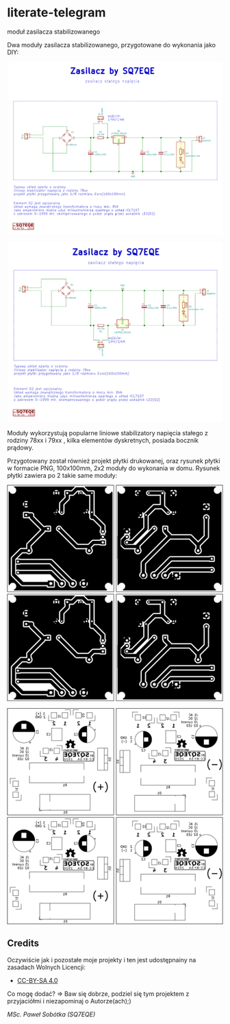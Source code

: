 # literate-telegram
moduł zasilacza stabilizowanego

Dwa moduły zasilacza stabilizowanego, przygotowane do wykonania jako DIY:

![schemat 1](https://github.com/majsterklepka/literate-telegram/raw/master/assets/img/zasilacz_a.png "Schemat positive")

![schemat 2](https://github.com/majsterklepka/literate-telegram/raw/master/assets/img/zasilacz_b.png "Schemat negative")

Moduły wykorzystują popularne liniowe stabilizatory napięcia stałego z rodziny 78xx i 79xx , kilka elementów dyskretnych, posiada bocznik prądowy.

Przygotowany został również projekt płytki drukowanej, oraz rysunek płytki w formacie PNG, 100x100mm, 2x2 moduły do wykonania w  domu. Rysunek płytki zawiera po 2 takie same moduły:

![pcb](https://github.com/majsterklepka/literate-telegram/raw/master/assets/img/pcb.png "PCB Layout")

![pcb Silk](https://github.com/majsterklepka/literate-telegram/raw/master/assets/img/pcb_Silk.png "PCB Silk")

## Credits

Oczywiście jak i pozostałe moje projekty i ten jest udostępnainy na zasadach Wolnych Licencji:

- [CC-BY-SA 4.0](https://creativecommons.org/licenses/by-sa/4.0/ "License")

Co mogę dodać? => Baw się dobrze, podziel się tym projektem z przyjaciółmi i niezapominaj o Autorze(ach);)

_MSc. Paweł Sobótka (SQ7EQE)_
